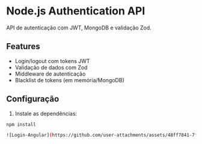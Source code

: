 # Node.js Authentication API

API de autenticação com JWT, MongoDB e validação Zod.

## Features
- Login/logout com tokens JWT
- Validação de dados com Zod
- Middleware de autenticação
- Blacklist de tokens (em memória/MongoDB)

## Configuração
1. Instale as dependências:
```bash
npm install

![Login-Angular](https://github.com/user-attachments/assets/48ff7841-7fe9-43c6-bb47-170ffc4ea744)

